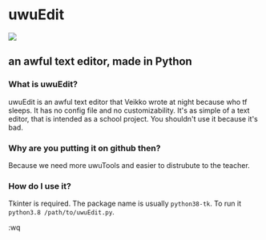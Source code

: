 # uwuEdit 
<a href="./LICENSE.md"><img src="https://img.shields.io/badge/license-Apache_2.0-brown.svg"></a>
## an awful text editor, made in Python
### What is uwuEdit?
uwuEdit is an awful text editor that Veikko wrote at night because who tf sleeps. It has no config file and no customizability. It's as simple of a text editor, that is intended as a school project. You shouldn't use it because it's bad.

### Why are you putting it on github then?
Because we need more uwuTools and easier to distrubute to the teacher.

### How do I use it?
Tkinter is required. The package name is usually `python38-tk`. To run it `python3.8 /path/to/uwuEdit.py`.

:wq
